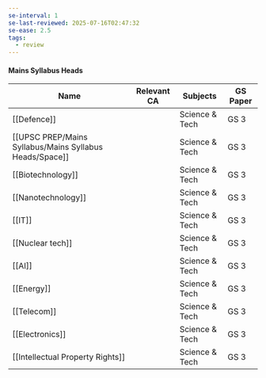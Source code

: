 ```yaml
---
se-interval: 1
se-last-reviewed: 2025-07-16T02:47:32
se-ease: 2.5
tags:
  - review
---
```

#### Mains Syllabus Heads

|Name|Relevant CA|Subjects|GS Paper|
|---|---|---|---|
|[[Defence]]||Science & Tech|GS 3|
|[[UPSC PREP/Mains Syllabus/Mains Syllabus Heads/Space]]||Science & Tech|GS 3|
|[[Biotechnology]]||Science & Tech|GS 3|
|[[Nanotechnology]]||Science & Tech|GS 3|
|[[IT]]||Science & Tech|GS 3|
|[[Nuclear tech]]||Science & Tech|GS 3|
|[[AI]]||Science & Tech|GS 3|
|[[Energy]]||Science & Tech|GS 3|
|[[Telecom]]||Science & Tech|GS 3|
|[[Electronics]]||Science & Tech|GS 3|
|[[Intellectual Property Rights]]||Science & Tech|GS 3|